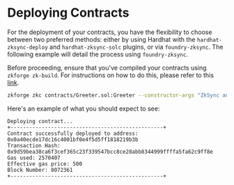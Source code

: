 # Deploying Contracts

For the deployment of your contracts, you have the flexibility to choose between two preferred methods: either by using Hardhat 
with the `hardhat-zksync-deploy` and `hardhat-zksync-solc` plugins, or via `foundry-zksync`. 
The following example will detail the process using `foundry-zksync`.

Before proceeding, ensure that you've compiled your contracts using `zkforge zk-build`. 
For instructions on how to do this, please refer to this [link](https://github.com/matter-labs/foundry-zksync#compile-with-zkforge-zk-build).

```sh
zkforge zkc contracts/Greeter.sol:Greeter --constructor-args "ZkSync and Foundry" --private-key 7726827caac94a7f9e1b160f7ea819f172f7b6f9d2a97f992c38edeab82d4110 --rpc-url http://localhost:8011 --chain 260
```

Here's an example of what you should expect to see:
```log
Deploying contract...
+-------------------------------------------------+
Contract successfully deployed to address: 0x0a40ecde17dc16c4001bf0e4f5d5ff1818219b3b
Transaction Hash: 0x9d59bea38ca6f3cef365c23f339547bcc8ce28abb8344999ffffa5fa62c9ff8e
Gas used: 2570407
Effective gas price: 500
Block Number: 8072361
+-------------------------------------------------+
```